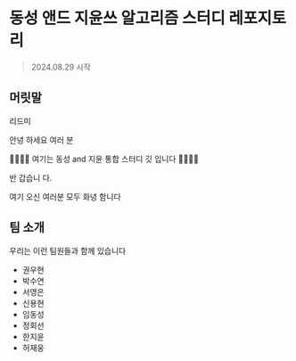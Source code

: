 # 동성 앤드 지윤쓰 알고리즘 스터디 레포지토리

> 2024.08.29 시작

## 머릿말
리드미

안녕 하세요 여러 분

🎈🎈🎈🎈 여기는 동성 and 지윤 통합 스터디 깃 입니다 🎈🎈🎈🎈

반 갑습니 다.

여기 오신 여러분 모두 화녕 함니다

## 팀 소개
우리는 이런 팀원들과 함께 있습니다
- 권우현
- 박수연
- 서영은
- 신용현
- 임동성
- 정회선
- 한지윤
- 허재웅